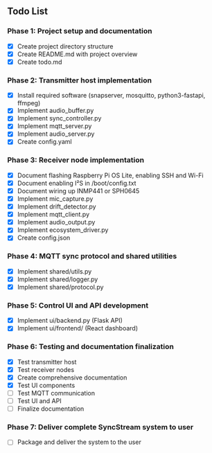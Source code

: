 
## Todo List

### Phase 1: Project setup and documentation
- [x] Create project directory structure
- [x] Create README.md with project overview
- [x] Create todo.md

### Phase 2: Transmitter host implementation
- [x] Install required software (snapserver, mosquitto, python3-fastapi, ffmpeg)
- [x] Implement audio_buffer.py
- [x] Implement sync_controller.py
- [x] Implement mqtt_server.py
- [x] Implement audio_server.py
- [x] Create config.yaml

### Phase 3: Receiver node implementation
- [x] Document flashing Raspberry Pi OS Lite, enabling SSH and Wi-Fi
- [x] Document enabling I²S in /boot/config.txt
- [x] Document wiring up INMP441 or SPH0645
- [x] Implement mic_capture.py
- [x] Implement drift_detector.py
- [x] Implement mqtt_client.py
- [x] Implement audio_output.py
- [x] Implement ecosystem_driver.py
- [x] Create config.json

### Phase 4: MQTT sync protocol and shared utilities
- [x] Implement shared/utils.py
- [x] Implement shared/logger.py
- [x] Implement shared/protocol.py

### Phase 5: Control UI and API development
- [x] Implement ui/backend.py (Flask API)
- [x] Implement ui/frontend/ (React dashboard)

### Phase 6: Testing and documentation finalization
- [x] Test transmitter host
- [x] Test receiver nodes
- [x] Create comprehensive documentation
- [x] Test UI components
- [ ] Test MQTT communication
- [ ] Test UI and API
- [ ] Finalize documentation

### Phase 7: Deliver complete SyncStream system to user
- [ ] Package and deliver the system to the user


